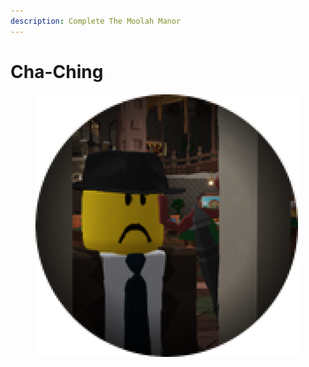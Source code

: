 ```yaml
---
description: Complete The Moolah Manor
---
```


# Cha-Ching

<figure><a href="https://www.roblox.com/badges/1638246996426103/Cha-Ching"><img src="../.gitbook/assets/image (6).png" alt=""></a></figure>
